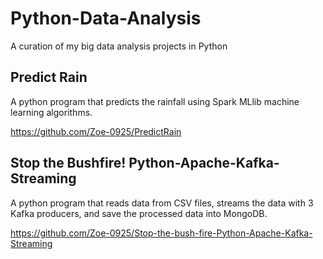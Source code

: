 # Python-Data-Analysis
A curation of my big data analysis projects in Python

## Predict Rain
A python program that predicts the rainfall using Spark MLlib machine learning algorithms.

https://github.com/Zoe-0925/PredictRain

## Stop the Bushfire! Python-Apache-Kafka-Streaming
A python program that reads data from CSV files, streams the data with 3 Kafka producers, and save the processed data into MongoDB.

https://github.com/Zoe-0925/Stop-the-bush-fire-Python-Apache-Kafka-Streaming
